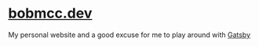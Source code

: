 # [bobmcc.dev](https://bobmcc.dev)

My personal website and a good excuse for me to play around with [Gatsby](https://www.gatsbyjs.com/)
